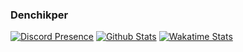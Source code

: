 ### Denchikper

[![Discord Presence](https://lanyard.cnrad.dev/api/565512430386544660)](https://github.com/Denchikper)
[![Github Stats](https://github-readme-stats.vercel.app/api?username=Denchikper&show_icons=true&theme=github_dark&border_radius=25)](https://github.com/Denchikper)
[![Wakatime Stats](https://github-readme-stats.vercel.app/api/wakatime?username=Denchikper&theme=github_dark&layout=compact&border_radius=25&langs_count=10)](https://wakatime.com/@Denchikper)